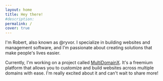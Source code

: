 ```yaml
---
layout: home
title: Hey there!
#description: 
permalink: /
cover: true
---
```


I'm Robert, also known as @ryvor. I specialize in building websites and management software, and I'm passionate about creating solutions that make people's lives easier.

Currently, I'm working on a project called [MultiDomainX](https://MultiDomainX.github.io). It's a freemium platform that allows you to customize and build websites across multiple domains with ease. I'm really excited about it and can't wait to share more!